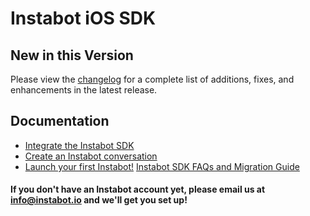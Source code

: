 # Instabot iOS SDK

## New in this Version
Please view the [changelog](https://github.com/instabot-io/Instabot-iOS/blob/master/CHANGELOG.md) for a complete list of additions, fixes, and enhancements in the latest release.

## Documentation
* <a href="https://docs.instabot.io/docs/ios-basic-setup" target="_blank">Integrate the Instabot SDK</a>
* <a href="https://docs.instabot.io/docs/quick-start" target="_blank">Create an Instabot conversation</a>
* <a href="https://docs.instabot.io/docs/ios-launch-instabot-on-app-open" target="_blank">Launch your first Instabot!</a>
<a href="https://docs.instabot.io/v2.1/blog/instabot-sdk-faqs-and-migration-guide" target="_blank">Instabot SDK FAQs and Migration Guide</a>

#### If you don't have an Instabot account yet, please email us at info@instabot.io and we'll get you set up!
